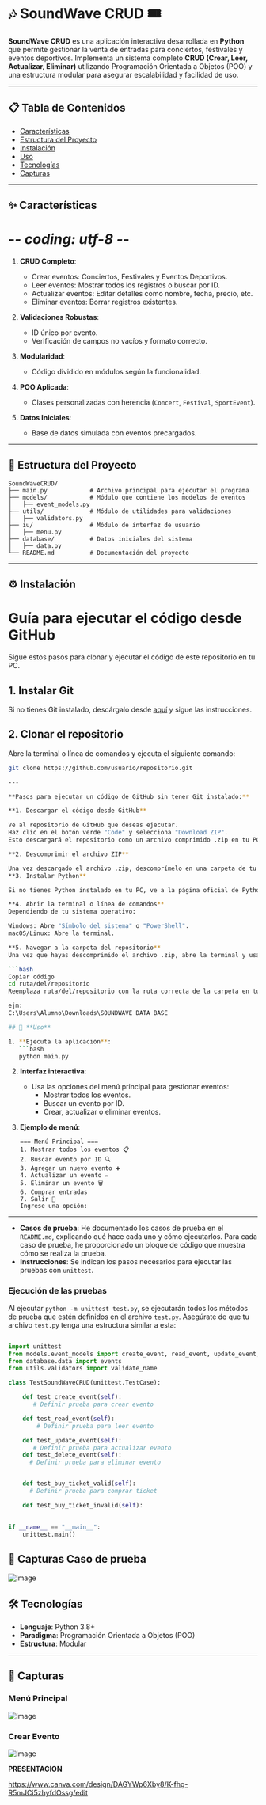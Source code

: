 # 🎶 SoundWave CRUD 🎟️  

**SoundWave CRUD** es una aplicación interactiva desarrollada en **Python** que permite gestionar la venta de entradas para conciertos, festivales y eventos deportivos. Implementa un sistema completo **CRUD (Crear, Leer, Actualizar, Eliminar)** utilizando Programación Orientada a Objetos (POO) y una estructura modular para asegurar escalabilidad y facilidad de uso.

---

## 📋 **Tabla de Contenidos**

- [Características](#✨-características)
- [Estructura del Proyecto](#📂-estructura-del-proyecto)
- [Instalación](#⚙️-instalación)
- [Uso](#🚀-uso)
- [Tecnologías](#🛠️-tecnologías)
- [Capturas](#📸-capturas)


---

## ✨ **Características**

# -*- coding: utf-8 -*-

1. **CRUD Completo**:
   - Crear eventos: Conciertos, Festivales y Eventos Deportivos.
   - Leer eventos: Mostrar todos los registros o buscar por ID.
   - Actualizar eventos: Editar detalles como nombre, fecha, precio, etc.
   - Eliminar eventos: Borrar registros existentes.

2. **Validaciones Robustas**:
   - ID único por evento.
   - Verificación de campos no vacíos y formato correcto.

3. **Modularidad**:
   - Código dividido en módulos según la funcionalidad.

4. **POO Aplicada**:
   - Clases personalizadas con herencia (`Concert`, `Festival`, `SportEvent`).

5. **Datos Iniciales**:
   - Base de datos simulada con eventos precargados.

---

## 📂 **Estructura del Proyecto**

```
SoundWaveCRUD/
├── main.py            # Archivo principal para ejecutar el programa
├── models/            # Módulo que contiene los modelos de eventos
│   ├── event_models.py
├── utils/             # Módulo de utilidades para validaciones
│   ├── validators.py
├── iu/                # Módulo de interfaz de usuario
│   ├── menu.py
├── database/          # Datos iniciales del sistema
│   ├── data.py
└── README.md          # Documentación del proyecto
```

---

## ⚙️ **Instalación**

# Guía para ejecutar el código desde GitHub

Sigue estos pasos para clonar y ejecutar el código de este repositorio en tu PC.

## 1. Instalar Git
Si no tienes Git instalado, descárgalo desde [aquí](https://git-scm.com/downloads) y sigue las instrucciones.

## 2. Clonar el repositorio
Abre la terminal o línea de comandos y ejecuta el siguiente comando:

```bash
git clone https://github.com/usuario/repositorio.git

---

**Pasos para ejecutar un código de GitHub sin tener Git instalado:**

**1. Descargar el código desde GitHub**

Ve al repositorio de GitHub que deseas ejecutar.
Haz clic en el botón verde "Code" y selecciona "Download ZIP".
Esto descargará el repositorio como un archivo comprimido .zip en tu PC.

**2. Descomprimir el archivo ZIP**

Una vez descargado el archivo .zip, descomprímelo en una carpeta de tu elección.
**3. Instalar Python**

Si no tienes Python instalado en tu PC, ve a la página oficial de Python y sigue las instrucciones para instalarlo. Asegúrate de marcar la opción "Add Python to PATH" durante la instalación.

**4. Abrir la terminal o línea de comandos**
Dependiendo de tu sistema operativo:

Windows: Abre "Símbolo del sistema" o "PowerShell".
macOS/Linux: Abre la terminal.

**5. Navegar a la carpeta del repositorio**
Una vez que hayas descomprimido el archivo .zip, abre la terminal y usa el comando cd para navegar a la carpeta donde descomprimiste el repositorio. Por ejemplo:

```bash
Copiar código
cd ruta/del/repositorio
Reemplaza ruta/del/repositorio con la ruta correcta de la carpeta en tu PC.

ejm:
C:\Users\Alumno\Downloads\SOUNDWAVE DATA BASE

## 🚀 **Uso**

1. **Ejecuta la aplicación**:
   ```bash
   python main.py
   ```

2. **Interfaz interactiva**:
   - Usa las opciones del menú principal para gestionar eventos:
     - Mostrar todos los eventos.
     - Buscar un evento por ID.
     - Crear, actualizar o eliminar eventos.

3. **Ejemplo de menú**:
   ```
   === Menú Principal ===
   1. Mostrar todos los eventos 📋
   2. Buscar evento por ID 🔍
   3. Agregar un nuevo evento ➕
   4. Actualizar un evento ✏️
   5. Eliminar un evento 🗑️
   6. Comprar entradas
   7. Salir 🚪
   Ingrese una opción:
   ```

---
- **Casos de prueba**: He documentado los casos de prueba en el `README.md`, explicando qué hace cada uno y cómo ejecutarlos. Para cada caso de prueba, he proporcionado un bloque de código que muestra cómo se realiza la prueba.
- **Instrucciones**: Se indican los pasos necesarios para ejecutar las pruebas con `unittest`.

### Ejecución de las pruebas

Al ejecutar `python -m unittest test.py`, se ejecutarán todos los métodos de prueba que estén definidos en el archivo `test.py`. Asegúrate de que tu archivo `test.py` tenga una estructura similar a esta:
```python

import unittest
from models.event_models import create_event, read_event, update_event, delete_event, buy_ticket
from database.data import events
from utils.validators import validate_name

class TestSoundWaveCRUD(unittest.TestCase):

    def test_create_event(self):
       # Definir prueba para crear evento

    def test_read_event(self):
        # Definir prueba para leer evento

    def test_update_event(self):
       # Definir prueba para actualizar evento
    def test_delete_event(self):
      # Definir prueba para eliminar evento


    def test_buy_ticket_valid(self):
      # Definir prueba para comprar ticket

    def test_buy_ticket_invalid(self):
        

if __name__ == "__main__":
    unittest.main()
```
## 📸 **Capturas Caso de prueba** 

![image](https://github.com/user-attachments/assets/f3b6d8ef-7175-4423-bb8e-aee075e34a63)

## 🛠️ **Tecnologías**

- **Lenguaje**: Python 3.8+
- **Paradigma**: Programación Orientada a Objetos (POO)
- **Estructura**: Modular

---

## 📸 **Capturas**

### Menú Principal  
![image](https://github.com/user-attachments/assets/0d503346-8cb5-4594-9db2-557cf5a271d9)


### Crear Evento  
![image](https://github.com/user-attachments/assets/69ac043a-d601-4148-9a79-e2828ced5234)

**PRESENTACION**

https://www.canva.com/design/DAGYWp6Xby8/K-fhg-R5mJCi5zhyfdOssg/edit


